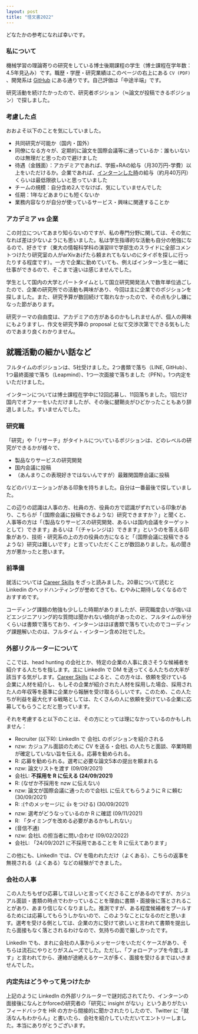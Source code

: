 ```yaml
---
layout: post
title: "怪文書2022"
---
```


どなたかの参考になれば幸いです。

### 私について

機械学習の理論寄りの研究をしている博士後期課程の学生（博士課程在学年数：4.5年見込み）です。職歴・学歴・研究業績はこのページの右上にある `CV (PDF)` 、開発系は [GitHub](https://github.com/nzw0301) にある通りです。自己評価は「中途半端」です。

研究活動を続けたかったので、研究者ポジション（≒論文が投稿できるポジション）で探しました。

### 考慮した点

おおよそ以下のことを気にしていました。

- 共同研究が可能か（国内・国外）
- 同僚になる方々が、定期的に論文を国際会議等に通っているか：誰もいないのは無理だと思ったので避けました
- 待遇（金銭面）：アカデミアであれば、学振+RAの給与（月30万円-学費）以上をいただけるか。企業であれば、[インターンした時](https://nzw0301.github.io/2017/09/td_intern)の給与（約月40万円）くらいは最低限欲しいと思っていました
- チームの規模：自分含め2人でなけば、気にしていませんでした
- 任期：1年などあまりにも短くないか
- 業務内容なりが自分が使っているサービス・興味に関連することか

### アカデミア vs 企業

この対立についてあまり知らないのですが、私の専門分野に関しては、その気になれば差は少ないようにも思いました。私は学生指導的な活動も自分の勉強になるので、好きです（東大の情報科学科の演習Ⅲで学部生のスライドに全部コメントつけたり研究室の人がarXivあげたら頼まれてもないのにタイポを探しに行ったりする程度です）。一方で企業に勤めていても、例えばインターン生と一緒に仕事ができるので、そこまで違いは感じませんでした。

学生として国内の大学とパートタイムとして国立研究開発法人で数年単位過ごしたので、企業の研究所での活動も興味があり、今回は主に企業でのポジションを探しました。また、研究予算が数回続けて取れなかったので、その点も少し嫌になった節があります。

研究テーマの自由度は、アカデミアの方があるのかもしれませんが、個人の興味にもよりますし、作文を研究予算の proposal と似て交渉次第でできる気もしたのであまり良くわかりません。

## 就職活動の細かい話など

フルタイムのポジションは、5社受けました。2つ書類で落ち（LINE, GitHub）、1つ最終面接で落ち（Leapmind）、1つ一次面接で落ちました（PFN）。1つ内定をいただけました。

インターンについては博士課程在学中に12回応募し、11回落ちました。1回だけ国内でオファーをいただけましたが、その後に腱鞘炎がひどかったこともあり辞退しました。すいませんでした。

### 研究職

「研究」や「リサーチ」がタイトルについているポジションは、どのレベルの研究ができるかが様々で、

- 製品なりサービスの研究開発
- 国内会議に投稿
- （あんまりこの表現好きではないんですが）最難関国際会議に投稿

などのバリエーションがある印象を持ちました。自分は一番最後で探していました。

この辺りの認識は人事の方、社員の方、役員の方で認識がずれている印象があり、こちらが「（国際会議に投稿できるような）研究できますか？」と聞くと、人事等の方は「（製品なりサービスの研究開発、あるいは国内会議をターゲットとして）できます」あるいは「（チャレンジは）できます」というのを答える印象があり、技術・研究系の上の方の役員の方になると「（国際会議に投稿できるような）研究は難しいです」と言っていただくことが数回ありました。私の聞き方が悪かったと思います。

### 前準備

就活については [Career Skills](https://amzn.to/36OJRtP) をざっと読みました。20章について読むと Linkedin のヘッドハンティングが誉めてきても、むやみに期待しなくなるのでおすすめです。

コーディング課題の勉強も少しした時期がありましたが、研究職度合いが強いほどエンジニアリング的な質問は聞かれない傾向があったのと、フルタイムの半分くらいは書類で落ちており、インターンはほぼ書類で落ちていたのでコーディング課題解いたのは、フルタイム・インターン含め2社でした。

### 外部リクルーターについて

ここでは、head hunting の会社とか、特定の企業の人事に良さそうな候補者を紹介する人たちを指します。主に LinkedIn で DM を送ってくる人たちの大半が該当する気がします。[Career Skills](https://amzn.to/36OJRtP) によると、この方々は、依頼を受けている企業に人材を紹介し、もしその企業が紹介された人材を採用した場合、採用された人の年収等を基準に企業から報酬を受け取るらしいです。このため、この人たちが利益を最大化する戦略としては、たくさんの人に依頼を受けている企業に応募してもらうことだと思っています。

それを考慮すると以下のことは、その方にとっては理になかっているのかもしれません：

- Recruiter (以下R): LinkedIn で 会社L のポジションを紹介される
- nzw: カジュアル面談のために CV を送る・会社L の人たちと面談、卒業時期が確定していない旨を伝える。応募を勧められる。
- R: 応募を勧められる。選考に必要な論文5本の提出を頼まれる
- nzw: 論文リストを渡す (09/09/2021)
- 会社L: **不採用を R に伝える (24/09/2021)**
- R: (なぜか不採用を nzw に伝えない)
- nzw: 論文が国際会議に通ったので会社L に伝えてもらうように R に頼む (30/09/2021)
- R: :(↑のメッセージに 👍 をつける) (30/09/2021)
- nzw: 選考がどうなっているのか R に確認 (09/11/2021)
- R: 「タイミングを改める必要があるかもしれない」
- (音信不通)
- nzw: 会社L の担当者に問い合わせ (09/02/2022)
- 会社L: 「24/09/2021 に不採用であることを R に伝えてあります」

この他にも、LinkedIn では、CV を吸われただけ（よくある）、こちらの返事を無視される（よくある）などの経験ができました。

### 会社の人事

この人たちもぜひ応募してほしいと言ってくださることがあるのですが、カジュアル面談・書類の時点でわかっていることを理由に書類・面接後に落とされることがあり、あまり信じなくなりました。推測ですが、ある程度候補者をプールするためには応募してもらうしかないので、このようなことになるのだと思います。選考を受ける側としては、企業の方に受けて欲しいと言われて書類を提出したら面接もなく落とされるわけなので、気持ちの面で厳しかったです。

LinkedIn でも、まれに会社の人事からメッセージをいただくケースがあり、そちらは流石にやりとりがスムーズでした。ただし、「フォローアップを今度します」と言われてから、連絡が途絶えるケースが多く、面接を受けるまではいきませんでした。

### 内定先はどうやって見つけたか

上記のように LinkedIn の外部リクルーターで謎対応されてたり、インターンの面接後になんとかforceの研究者の「研究に insight がない」というありがたいフィードバックを HR の方から間接的に聞かされたりしたので、Twitter に「就活なんもわからん」と書いたら、会社を紹介していただいてエントリーしました。本当にありがとうございます。
